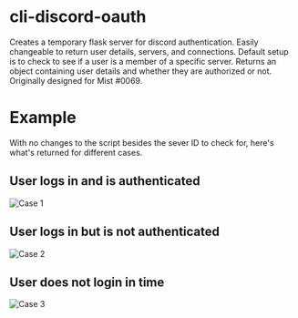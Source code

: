 # cli-discord-oauth

Creates a temporary flask server for discord authentication. Easily changeable to return user details, servers, and connections. Default setup is to check to see if a user is a member of a specific server. Returns an object containing user details and whether they are authorized or not. Originally designed for Mist #0069.
# Example

With no changes to the script besides the sever ID to check for, here's what's returned for different cases.

## User logs in and is authenticated

![Case 1](https://i.gyazo.com/5a08a192743d003979af762ffe9922c9.png)

## User logs in but is not authenticated

![Case 2](https://i.gyazo.com/67be89bdc4678b685293eb360aee4a6f.png)

## User does not login in time

![Case 3](https://i.gyazo.com/b55c61d6122899f44b960f181947fb10.png)

